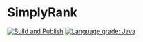 # SimplyRank

[![Build and Publish](https://github.com/SimplyVanilla/SimplyRank/actions/workflows/build-and-publish.yml/badge.svg)](https://github.com/SimplyVanilla/SimplyRank/actions/workflows/build-and-publish.yml)
[![Language grade: Java](https://img.shields.io/lgtm/grade/java/g/SimplyVanilla/SimplyRank.svg?logo=lgtm&logoWidth=18)](https://lgtm.com/projects/g/SimplyVanilla/SimplyRank/context:java)
